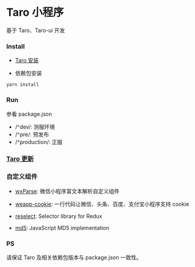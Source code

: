 # Taro 小程序

基于 Taro、Taro-ui 开发

### Install

- [Taro 安装](https://nervjs.github.io/taro/docs/GETTING-STARTED.html)

- 依赖包安装

```
yarn install
```

### Run

参看 package.json

- /^dev/: 测服环境
- /^pre/: 预发布
- /^production/: 正服

### [Taro 更新](https://nervjs.github.io/taro/docs/GETTING-STARTED.html)

### 自定义组件

- [wxParse](https://github.com/icindy/wxParse): 微信小程序富文本解析自定义组件

- [weapp-cookie](https://github.com/charleslo1/weapp-cookie): 一行代码让微信、头条、百度、支付宝小程序支持 cookie

- [reselect](https://github.com/reduxjs/reselect): Selector library for Redux

- [md5](https://github.com/blueimp/JavaScript-MD5): JavaScript MD5 implementation

### PS

请保证 Taro 及相关依赖包版本与 package.json 一致性。

